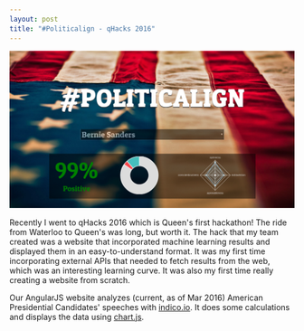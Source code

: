 ```yaml
---
layout: post
title: "#Politicalign - qHacks 2016"
---
```


![#Politicalign](/rsc/politicalign.png)

Recently I went to qHacks 2016 which is Queen's first hackathon! The ride from Waterloo to Queen's was long, but worth it. The hack that my team created was a website that incorporated machine learning results and displayed them in an easy-to-understand format. It was my first time incorporating external APIs that needed to fetch results from the web, which was an interesting learning curve. It was also my first time really creating a website from scratch. 

Our AngularJS website analyzes (current, as of Mar 2016) American Presidential Candidates' speeches with [indico.io](https://indico.io/). It does some calculations and displays the data using [chart.js](http://www.chartjs.org/). 
